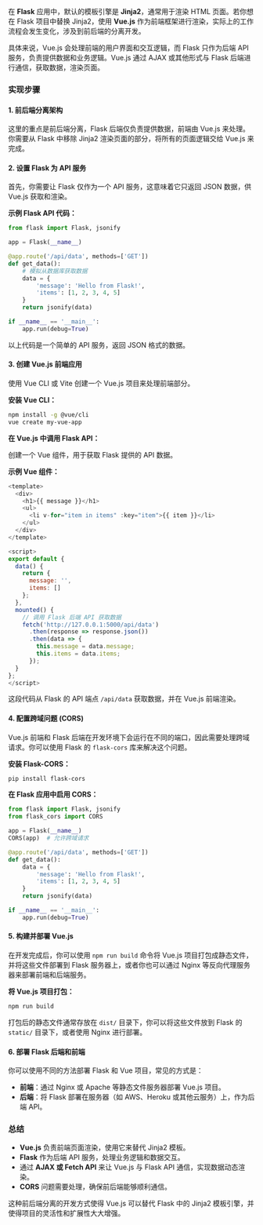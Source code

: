 在 **Flask** 应用中，默认的模板引擎是 **Jinja2**，通常用于渲染 HTML 页面。若你想在 Flask 项目中替换 Jinja2，使用 **Vue.js** 作为前端框架进行渲染，实际上的工作流程会发生变化，涉及到前后端的分离开发。

具体来说，Vue.js 会处理前端的用户界面和交互逻辑，而 Flask 只作为后端 API 服务，负责提供数据和业务逻辑。Vue.js 通过 AJAX 或其他形式与 Flask 后端进行通信，获取数据，渲染页面。

### 实现步骤

#### 1. **前后端分离架构**
   这里的重点是前后端分离，Flask 后端仅负责提供数据，前端由 Vue.js 来处理。你需要从 Flask 中移除 Jinja2 渲染页面的部分，将所有的页面逻辑交给 Vue.js 来完成。

#### 2. **设置 Flask 为 API 服务**
   首先，你需要让 Flask 仅作为一个 API 服务，这意味着它只返回 JSON 数据，供 Vue.js 获取和渲染。

   **示例 Flask API 代码：**

   ```python
   from flask import Flask, jsonify

   app = Flask(__name__)

   @app.route('/api/data', methods=['GET'])
   def get_data():
       # 模拟从数据库获取数据
       data = {
           'message': 'Hello from Flask!',
           'items': [1, 2, 3, 4, 5]
       }
       return jsonify(data)

   if __name__ == '__main__':
       app.run(debug=True)
   ```

   以上代码是一个简单的 API 服务，返回 JSON 格式的数据。

#### 3. **创建 Vue.js 前端应用**
   使用 Vue CLI 或 Vite 创建一个 Vue.js 项目来处理前端部分。

   **安装 Vue CLI：**

   ```bash
   npm install -g @vue/cli
   vue create my-vue-app
   ```

   **在 Vue.js 中调用 Flask API：**

   创建一个 Vue 组件，用于获取 Flask 提供的 API 数据。

   **示例 Vue 组件：**

   ```javascript
   <template>
     <div>
       <h1>{{ message }}</h1>
       <ul>
         <li v-for="item in items" :key="item">{{ item }}</li>
       </ul>
     </div>
   </template>

   <script>
   export default {
     data() {
       return {
         message: '',
         items: []
       };
     },
     mounted() {
       // 调用 Flask 后端 API 获取数据
       fetch('http://127.0.0.1:5000/api/data')
         .then(response => response.json())
         .then(data => {
           this.message = data.message;
           this.items = data.items;
         });
     }
   };
   </script>
   ```

   这段代码从 Flask 的 API 端点 `/api/data` 获取数据，并在 Vue.js 前端渲染。

#### 4. **配置跨域问题 (CORS)**
   Vue.js 前端和 Flask 后端在开发环境下会运行在不同的端口，因此需要处理跨域请求。你可以使用 Flask 的 `flask-cors` 库来解决这个问题。

   **安装 Flask-CORS：**

   ```bash
   pip install flask-cors
   ```

   **在 Flask 应用中启用 CORS：**

   ```python
   from flask import Flask, jsonify
   from flask_cors import CORS

   app = Flask(__name__)
   CORS(app)  # 允许跨域请求

   @app.route('/api/data', methods=['GET'])
   def get_data():
       data = {
           'message': 'Hello from Flask!',
           'items': [1, 2, 3, 4, 5]
       }
       return jsonify(data)

   if __name__ == '__main__':
       app.run(debug=True)
   ```

#### 5. **构建并部署 Vue.js**
   在开发完成后，你可以使用 `npm run build` 命令将 Vue.js 项目打包成静态文件，并将这些文件部署到 Flask 服务器上，或者你也可以通过 Nginx 等反向代理服务器来部署前端和后端服务。

   **将 Vue.js 项目打包：**

   ```bash
   npm run build
   ```

   打包后的静态文件通常存放在 `dist/` 目录下，你可以将这些文件放到 Flask 的 `static/` 目录下，或者使用 Nginx 进行部署。

#### 6. **部署 Flask 后端和前端**
   你可以使用不同的方法部署 Flask 和 Vue 项目，常见的方式是：
   - **前端**：通过 Nginx 或 Apache 等静态文件服务器部署 Vue.js 项目。
   - **后端**：将 Flask 部署在服务器（如 AWS、Heroku 或其他云服务）上，作为后端 API。

### 总结

- **Vue.js** 负责前端页面渲染，使用它来替代 Jinja2 模板。
- **Flask** 作为后端 API 服务，处理业务逻辑和数据交互。
- 通过 **AJAX 或 Fetch API** 来让 Vue.js 与 Flask API 通信，实现数据动态渲染。
- **CORS** 问题需要处理，确保前后端能够顺利通信。

这种前后端分离的开发方式使得 Vue.js 可以替代 Flask 中的 Jinja2 模板引擎，并使得项目的灵活性和扩展性大大增强。
